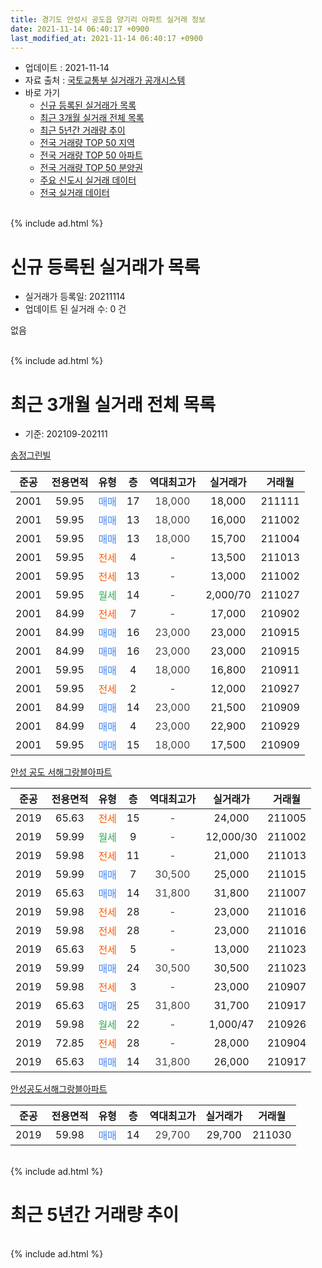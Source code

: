 ```yaml
---
title: 경기도 안성시 공도읍 양기리 아파트 실거래 정보
date: 2021-11-14 06:40:17 +0900
last_modified_at: 2021-11-14 06:40:17 +0900
---
```


* 업데이트 : 2021-11-14
* 자료 출처 : [국토교통부 실거래가 공개시스템](http://rt.molit.go.kr)
* 바로 가기
    * [신규 등록된 실거래가 목록](#신규-등록된-실거래가-목록)
    * [최근 3개월 실거래 전체 목록](#최근-3개월-실거래-전체-목록)
    * [최근 5년간 거래량 추이](#최근-5년간-거래량-추이)
    * [전국 거래량 TOP 50 지역](https://inasie.github.io/apt-trade-info/최근-3개월-전국에서-가장-거래가-많이-발생한-지역)
    * [전국 거래량 TOP 50 아파트](https://inasie.github.io/apt-trade-info/최근-3개월-전국에서-가장-거래가-많이-발생한-아파트)
    * [전국 거래량 TOP 50 분양권](https://inasie.github.io/apt-trade-info/최근-3개월-전국에서-가장-거래가-많이-발생한-분양권)
    * [주요 신도시 실거래 데이터](https://inasie.github.io/apt-trade-info/주요-신도시)
    * [전국 실거래 데이터](https://inasie.github.io/apt-trade-info/전국)
<br>
{% include ad.html %}
<br>

# 신규 등록된 실거래가 목록
* 실거래가 등록일: 20211114
* 업데이트 된 실거래 수: 0 건

없음

<br>
{% include ad.html %}
<br>

# 최근 3개월 실거래 전체 목록
* 기준: 202109-202111


[송정그린빌](https://search.naver.com/search.naver?query=%EA%B2%BD%EA%B8%B0%EB%8F%84+%EC%95%88%EC%84%B1%EC%8B%9C+%EA%B3%B5%EB%8F%84%EC%9D%8D+%EC%96%91%EA%B8%B0%EB%A6%AC+%EC%86%A1%EC%A0%95%EA%B7%B8%EB%A6%B0%EB%B9%8C)

|준공|전용면적|유형|층|역대최고가|실거래가|거래월|
|:---:|:---:|:---:|:---:|:---:|:---:|:---:|
|2001|59.95|<span style="color:#4285f3">매매</span>|17|<span style="color:#444444">18,000</span>|18,000|211111|
|2001|59.95|<span style="color:#4285f3">매매</span>|13|<span style="color:#444444">18,000</span>|16,000|211002|
|2001|59.95|<span style="color:#4285f3">매매</span>|13|<span style="color:#444444">18,000</span>|15,700|211004|
|2001|59.95|<span style="color:#ff5a00">전세</span>|4|<span style="color:#444444">-</span>|13,500|211013|
|2001|59.95|<span style="color:#ff5a00">전세</span>|13|<span style="color:#444444">-</span>|13,000|211002|
|2001|59.95|<span style="color:#34a853">월세</span>|14|<span style="color:#444444">-</span>|2,000/70|211027|
|2001|84.99|<span style="color:#ff5a00">전세</span>|7|<span style="color:#444444">-</span>|17,000|210902|
|2001|84.99|<span style="color:#4285f3">매매</span>|16|<span style="color:#444444">23,000</span>|23,000|210915|
|2001|84.99|<span style="color:#4285f3">매매</span>|16|<span style="color:#444444">23,000</span>|23,000|210915|
|2001|59.95|<span style="color:#4285f3">매매</span>|4|<span style="color:#444444">18,000</span>|16,800|210911|
|2001|59.95|<span style="color:#ff5a00">전세</span>|2|<span style="color:#444444">-</span>|12,000|210927|
|2001|84.99|<span style="color:#4285f3">매매</span>|14|<span style="color:#444444">23,000</span>|21,500|210909|
|2001|84.99|<span style="color:#4285f3">매매</span>|4|<span style="color:#444444">23,000</span>|22,900|210929|
|2001|59.95|<span style="color:#4285f3">매매</span>|15|<span style="color:#444444">18,000</span>|17,500|210909|

[안성 공도 서해그랑블아파트](https://search.naver.com/search.naver?query=%EA%B2%BD%EA%B8%B0%EB%8F%84+%EC%95%88%EC%84%B1%EC%8B%9C+%EA%B3%B5%EB%8F%84%EC%9D%8D+%EC%96%91%EA%B8%B0%EB%A6%AC+%EC%95%88%EC%84%B1+%EA%B3%B5%EB%8F%84+%EC%84%9C%ED%95%B4%EA%B7%B8%EB%9E%91%EB%B8%94%EC%95%84%ED%8C%8C%ED%8A%B8)

|준공|전용면적|유형|층|역대최고가|실거래가|거래월|
|:---:|:---:|:---:|:---:|:---:|:---:|:---:|
|2019|65.63|<span style="color:#ff5a00">전세</span>|15|<span style="color:#444444">-</span>|24,000|211005|
|2019|59.99|<span style="color:#34a853">월세</span>|9|<span style="color:#444444">-</span>|12,000/30|211002|
|2019|59.98|<span style="color:#ff5a00">전세</span>|11|<span style="color:#444444">-</span>|21,000|211013|
|2019|59.99|<span style="color:#4285f3">매매</span>|7|<span style="color:#444444">30,500</span>|25,000|211015|
|2019|65.63|<span style="color:#4285f3">매매</span>|14|<span style="color:#444444">31,800</span>|31,800|211007|
|2019|59.98|<span style="color:#ff5a00">전세</span>|28|<span style="color:#444444">-</span>|23,000|211016|
|2019|59.98|<span style="color:#ff5a00">전세</span>|28|<span style="color:#444444">-</span>|23,000|211016|
|2019|65.63|<span style="color:#ff5a00">전세</span>|5|<span style="color:#444444">-</span>|13,000|211023|
|2019|59.99|<span style="color:#4285f3">매매</span>|24|<span style="color:#444444">30,500</span>|30,500|211023|
|2019|59.98|<span style="color:#ff5a00">전세</span>|3|<span style="color:#444444">-</span>|23,000|210907|
|2019|65.63|<span style="color:#4285f3">매매</span>|25|<span style="color:#444444">31,800</span>|31,700|210917|
|2019|59.98|<span style="color:#34a853">월세</span>|22|<span style="color:#444444">-</span>|1,000/47|210926|
|2019|72.85|<span style="color:#ff5a00">전세</span>|28|<span style="color:#444444">-</span>|28,000|210904|
|2019|65.63|<span style="color:#4285f3">매매</span>|14|<span style="color:#444444">31,800</span>|26,000|210917|

[안성공도서해그랑블아파트](https://search.naver.com/search.naver?query=%EA%B2%BD%EA%B8%B0%EB%8F%84+%EC%95%88%EC%84%B1%EC%8B%9C+%EA%B3%B5%EB%8F%84%EC%9D%8D+%EC%96%91%EA%B8%B0%EB%A6%AC+%EC%95%88%EC%84%B1%EA%B3%B5%EB%8F%84%EC%84%9C%ED%95%B4%EA%B7%B8%EB%9E%91%EB%B8%94%EC%95%84%ED%8C%8C%ED%8A%B8)

|준공|전용면적|유형|층|역대최고가|실거래가|거래월|
|:---:|:---:|:---:|:---:|:---:|:---:|:---:|
|2019|59.98|<span style="color:#4285f3">매매</span>|14|<span style="color:#444444">29,700</span>|29,700|211030|


<br>
{% include ad.html %}
<br>

# 최근 5년간 거래량 추이


<div style="width:100%;">
    <canvas id="deal_progress" height="200"></canvas>
</div>

<script>
new Chart(document.getElementById("deal_progress"), {
    type: 'line',
    data: {
        labels: ['201611','201612','201701','201702','201703','201704','201705','201706','201707','201708','201709','201710','201711','201712','201801','201802','201803','201804','201805','201806','201807','201808','201809','201810','201811','201812','201901','201902','201903','201904','201905','201906','201907','201908','201909','201910','201911','201912','202001','202002','202003','202004','202005','202006','202007','202008','202009','202010','202011','202012','202101','202102','202103','202104','202105','202106','202107','202108','202109','202110','202111'],
        datasets: [{
            label: '매매',
            pointRadius: 1,
            data: [2, 4, 2, 2, 5, 9, 8, 3, 5, 5, 2, 1, 8, 4, 1, 2, 2, 4, 5, 3, 4, 4, 1, 4, 3, 1, 5, 3, 4, 6, 6, 14, 13, 7, 5, 7, 2, 6, 2, 2, 7, 1, 6, 12, 5, 4, 13, 9, 6, 10, 13, 13, 25, 45, 42, 22, 14, 10, 8, 6, 1],
            borderColor: "rgba(255, 201, 14, 1)",
            backgroundColor: "rgba(255, 201, 14, 0.5)",
            fill: false,
            lineTension: 0
        },{
            label: '전월세',
            pointRadius: 1,
            data: [0, 2, 0, 4, 4, 2, 0, 4, 1, 2, 1, 0, 3, 1, 0, 0, 0, 1, 2, 4, 2, 4, 2, 3, 3, 7, 0, 3, 6, 3, 12, 14, 21, 8, 5, 3, 19, 19, 14, 25, 24, 26, 31, 26, 17, 6, 3, 6, 16, 21, 24, 12, 19, 14, 14, 9, 12, 13, 5, 9, 0],
            borderColor: "rgba(0, 141, 185, 1)",
            backgroundColor: "rgba(0, 141, 185, 0.5)",
            fill: false,
            lineTension: 0
        }
        ]
    },
    options: {
        responsive: true,
        title: {
            display: false
        },
        tooltips: {
            mode: 'index',
            intersect: false
        },
        hover: {
            mode: 'nearest',
            intersect: true
        },
        scales: {
            xAxes: [{
                display: true,
                scaleLabel: {
                    display: true,
                    labelString: '년/월'
                }
            }],
            yAxes: [{
                display: true,
                ticks: {
                    suggestedMin: 0,
                },
                scaleLabel: {
                    display: true,
                    labelString: '실거래 수'
                }
            }]
        }
    }
});

</script>


<br>
{% include ad.html %}
<br>

